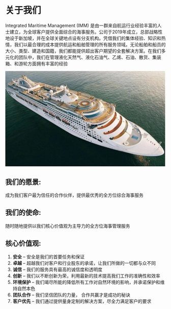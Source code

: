 # 关于我们

Integrated Maritime Management (IMM) 是由一群来自航运行业经验丰富的人士建立，为全球客户提供全面综合的海事服务。公司于2019年成立，总部战略性地设于新加坡，并在全球关键地点设有分支机构。凭借我们的集体经验、知识和热情，我们以最合理的成本提供航运和船舶管理的所有服务领域。无论船舶和船员的大小、类型、建造和国籍，我们都能提供超出客户期望的全套解决方案。在我们多元化的团队中，我们在管理液化天然气、液化石油气、乙烯、石油、散货、集装箱、和游轮方面拥有丰富的经验
<center>

![](../../img/service_cruise2.jpg)
</center>

## 我们的愿景: 
成为我们客户最为信任的合作伙伴，提供最优秀的全方位综合海事服务
## 我们的使命:
随时随地提供以我们核心价值观为主导力的全方位海事管理服务 
## 核心价值观:
1. **安全** – 安全是我们的首要任务和保证
2. **卓越** – 超越我们对客户和行业股东的承诺，让我们所做的一切都与众不同
3. **诚信** – 我们的服务具有最高的诚信度和透明度
4. **创新** – 我们以不断创新为荣，利用最新的技术提高我们工作的准确性和效率
5. **环境保护** – 我们竭尽所能的降低所有工作对自然环境的影响，并承诺保护和维持自然本色
6. **团队合作** – 我们坚信团队的力量， 合作共赢才是成功的秘诀 
7. **客户优先** – 我们通过提供量身定制的解决方案，尽全力满足客户的要求